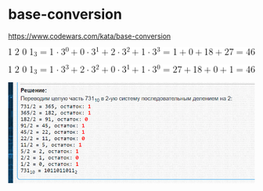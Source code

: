 # base-conversion
 https://www.codewars.com/kata/base-conversion

![reverse convert to decimal](image.png)

![convert to decimal](image-1.png)

![convert from decimal](image-2.png)